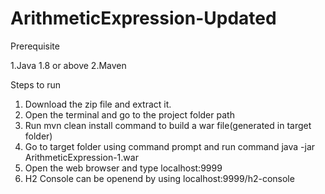 # ArithmeticExpression-Updated

Prerequisite

1.Java 1.8 or above
2.Maven

Steps to run

1. Download the zip file and extract it.
2. Open the terminal and go to the project folder path
3. Run mvn clean install command to build a war file(generated in target folder)
4. Go to target folder using command prompt and run command java -jar ArithmeticExpression-1.war
5. Open the web browser and type localhost:9999
6. H2 Console can be openend by using localhost:9999/h2-console
